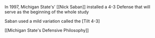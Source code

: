 In 1997, Michigan State's' [[Nick Saban]] installed a 4-3 Defense that will serve as the beginning of the whole study

Saban used a mild variation called the [Tilt 4-3]

[[Michigan State's Defensive Philosophy]] 